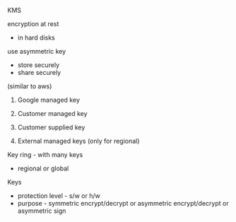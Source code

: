 KMS

encryption at rest 
- in hard disks

use asymmetric key
- store securely
- share securely

(similar to aws)
1. Google managed key
2. Customer managed key
3. Customer supplied key

4. External managed keys (only for regional)

Key ring - with many keys 
- regional or global

Keys
- protection level - s/w or h/w
- purpose - symmetric encrypt/decrypt or asymmetric encrypt/decrypt or asymmetric sign